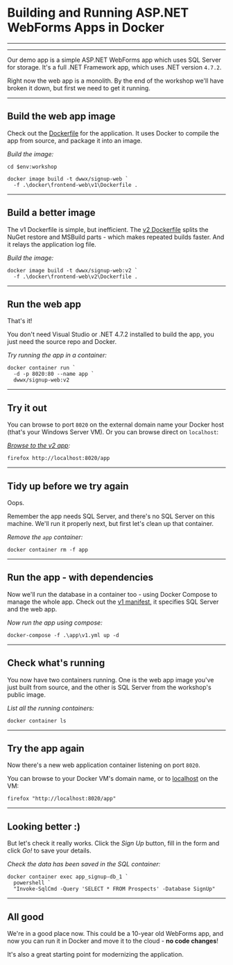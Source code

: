 ﻿# Building and Running ASP.NET WebForms Apps in Docker

---

<section data-background-image="/img/frontend/Slide1.png">

---

Our demo app is a simple ASP.NET WebForms app which uses SQL Server for storage. It's a full .NET Framework app, which uses .NET version `4.7.2`.

Right now the web app is a monolith. By the end of the workshop we'll have broken it down, but first we need to get it running.

---

## Build the web app image

Check out the [Dockerfile](./docker/frontend-web/v1/Dockerfile) for the application. It uses Docker to compile the app from source, and package it into an image.

_Build the image:_

```
cd $env:workshop

docker image build -t dwwx/signup-web `
  -f .\docker\frontend-web\v1\Dockerfile .
```

---

## Build a better image

The v1 Dockerfile is simple, but inefficient. The [v2 Dockerfile](./docker/frontend-web/v2/Dockerfile) splits the NuGet restore and MSBuild parts - which makes repeated builds faster. And it relays the application log file.

_Build the image:_

```
docker image build -t dwwx/signup-web:v2 `
  -f .\docker\frontend-web\v2\Dockerfile .
```

---

## Run the web app

That's it! 

You don't need Visual Studio or .NET 4.7.2 installed to build the app, you just need the source repo and Docker. 

_Try running the app in a container:_

```
docker container run `
  -d -p 8020:80 --name app `
  dwwx/signup-web:v2
```

---

## Try it out

You can browse to port `8020` on the external domain name your Docker host (that's your Windows Server VM). Or you can browse direct on `localhost`:

_[Browse to the v2 app](http://localhost:8020/app):_

```
firefox http://localhost:8020/app
```

---

## Tidy up before we try again

Oops. 

Remember the app needs SQL Server, and there's no SQL Server on this machine. We'll run it properly next, but first let's clean up that container. 

_Remove the `app` container:_

```
docker container rm -f app
```

---

## Run the app - with dependencies

Now  we'll run the database in a container too - using Docker Compose to manage the whole app. Check out the [v1 manifest](./app/v1.yml), it specifies SQL Server and the web app. 

_Now run the app using compose:_

```
docker-compose -f .\app\v1.yml up -d
```

---

## Check what's running

You now have two containers running. One is the web app image you've just built from source, and the other is SQL Server from the workshop's public image.

_List all the running containers:_

```
docker container ls
```

---

## Try the app again

Now there's a new web application container listening on port `8020`. 

You can browse to your Docker VM's domain name, or to [localhost](http://localhost:8020/app) on the VM:

```
firefox "http://localhost:8020/app"
```

---

## Looking better :) 

But let's check it really works. Click the _Sign Up_ button, fill in the form and click _Go!_ to save your details.

_Check the data has been saved in the SQL container:_

```
docker container exec app_signup-db_1 `
  powershell `
  "Invoke-SqlCmd -Query 'SELECT * FROM Prospects' -Database SignUp"
```

---

## All good

We're in a good place now. This could be a 10-year old WebForms app, and now you can run it in Docker and move it to the cloud - **no code changes**!

It's also a great starting point for modernizing the application.
